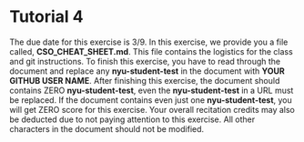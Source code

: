 Tutorial 4
==========
The due date for this exercise is 3/9. In this exercise, we provide you a file called, **CSO\_CHEAT\_SHEET.md**. This file contains the logistics for the class and git instructions. To finish this exercise, you have to read through the document and replace any **nyu-student-test** in the document with **YOUR GITHUB USER NAME**. After finishing this exercise, the document should contains ZERO **nyu-student-test**, even the **nyu-student-test** in a URL must be replaced. If the document contains even just one **nyu-student-test**, you will get ZERO score for this exercise. Your overall recitation credits may also be deducted due to not paying attention to this exercise. All other characters in the document should not be modified. 
